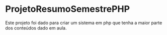 # ProjetoResumoSemestrePHP
Este projeto foi dado para criar um sistema em php que tenha a maior parte dos conteúdos dado em aula.
